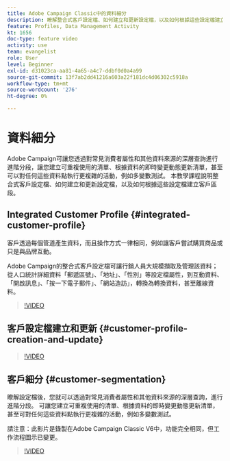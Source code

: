 ```yaml
---
title: Adobe Campaign Classic中的資料細分
description: 瞭解整合式客戶設定檔、如何建立和更新設定檔，以及如何根據這些設定檔建立客戶區段。
feature: Profiles, Data Management Activity
kt: 1656
doc-type: feature video
activity: use
team: evangelist
role: User
level: Beginner
exl-id: d31023ca-aa81-4a65-a4c7-ddbf0d0a4a99
source-git-commit: 13f7ab2dd41216a603a22f181dc4d06302c5918a
workflow-type: tm+mt
source-wordcount: '276'
ht-degree: 0%

---
```


# 資料細分

Adobe Campaign可讓您透過對常見消費者屬性和其他資料來源的深層查詢進行進階分段，讓您建立可重複使用的清單、根據資料的即時變更動態更新清單，甚至可以對任何這些資料點執行更複雜的活動，例如多變數測試。 本教學課程說明整合式客戶設定檔、如何建立和更新設定檔，以及如何根據這些設定檔建立客戶區段。

## Integrated Customer Profile {#integrated-customer-profile}

客戶透過每個管道產生資料，而且操作方式一律相同，例如讓客戶嘗試購買商品或只是與品牌互動。

Adobe Campaign的整合式客戶設定檔可讓行銷人員大規模擷取及管理該資料；從人口統計詳細資料「郵遞區號」、「地址」、「性別」等設定檔屬性，到互動資料、「開啟訊息」、「按一下電子郵件」、「網站造訪」，轉換為轉換資料，甚至離線資料。

>[!VIDEO](https://video.tv.adobe.com/v/23629?quality=12&learn=on)

## 客戶設定檔建立和更新 {#customer-profile-creation-and-update}

>[!VIDEO](https://video.tv.adobe.com/v/23632?quality=12&learn=on)

## 客戶細分  {#customer-segmentation}

瞭解設定檔後，您就可以透過對常見消費者屬性和其他資料來源的深層查詢，進行進階分段。 可讓您建立可重複使用的清單、根據資料的即時變更動態更新清單，甚至可對任何這些資料點執行更複雜的活動，例如多變數測試。

請注意：此影片是錄製在Adobe Campaign Classic V6中，功能完全相同，但工作流程圖示已變更。

>[!VIDEO](https://video.tv.adobe.com/v/23635?quality=12&learn=on)

